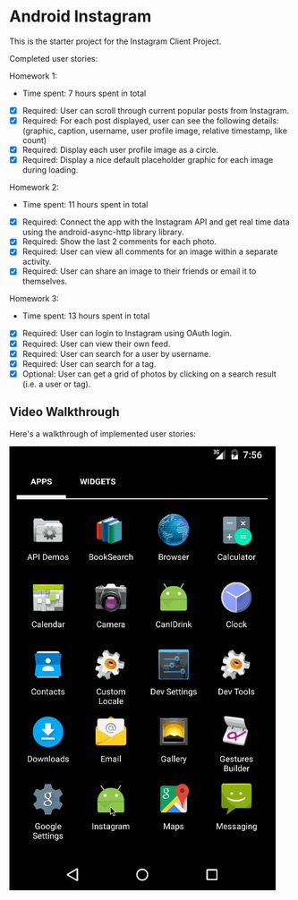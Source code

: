 
Android Instagram
=================
This is the starter project for the Instagram Client Project. 



Completed user stories:

Homework 1:
 * Time spent: 7 hours spent in total
 * [x] Required: User can scroll through current popular posts from Instagram.
 * [x] Required: For each post displayed, user can see the following details: (graphic, caption, username, user profile image, relative timestamp, like count)
 * [x] Required: Display each user profile image as a circle.
 * [x] Required: Display a nice default placeholder graphic for each image during loading.

Homework 2:
 * Time spent: 11 hours spent in total
 * [x] Required: Connect the app with the Instagram API and get real time data using the android-async-http library library.
 * [x] Required: Show the last 2 comments for each photo.
 * [x] Required: User can view all comments for an image within a separate activity.
 * [x] Required: User can share an image to their friends or email it to themselves.

Homework 3:
 * Time spent: 13 hours spent in total
 * [x] Required: User can login to Instagram using OAuth login.
 * [x] Required: User can view their own feed.
 * [x] Required: User can search for a user by username.
 * [x] Required: User can search for a tag.
 * [x] Optional: User can get a grid of photos by clicking on a search result (i.e. a user or tag).

## Video Walkthrough 

Here's a walkthrough of implemented user stories:

![Video Walkthrough](Instagram3.gif)
